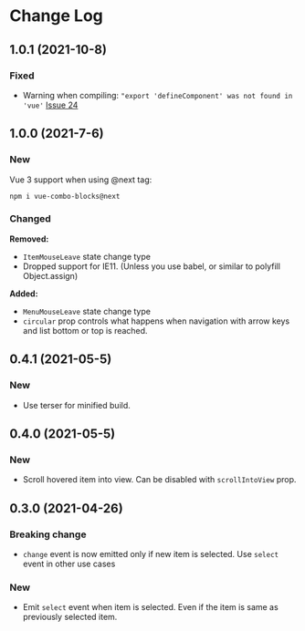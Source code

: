 # Change Log

## 1.0.1 (2021-10-8)
### Fixed

- Warning when compiling: `"export 'defineComponent' was not found in 'vue'` [Issue 24](https://github.com/sssmi/vue-combo-blocks/issues/24) 

## 1.0.0 (2021-7-6)
### New

Vue 3 support when using @next tag:

`npm i vue-combo-blocks@next`

### Changed
**Removed:**
- `ItemMouseLeave` state change type
- Dropped support for IE11. (Unless you use babel, or similar to polyfill Object.assign)

**Added:**
- `MenuMouseLeave` state change type
- `circular` prop controls what happens when navigation with arrow keys and list bottom or top is reached.

## 0.4.1 (2021-05-5)

### New

- Use terser for minified build.
## 0.4.0 (2021-05-5)

### New

- Scroll hovered item into view. Can be disabled with `scrollIntoView` prop.

## 0.3.0 (2021-04-26)

### Breaking change

- `change` event is now emitted only if new item is selected. Use `select` event in other use cases

### New

- Emit `select` event when item is selected. Even if the item is same as previously selected item.
